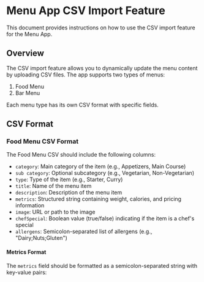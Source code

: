 # Menu App CSV Import Feature

This document provides instructions on how to use the CSV import feature for the Menu App.

## Overview

The CSV import feature allows you to dynamically update the menu content by uploading CSV files. The app supports two types of menus:

1. Food Menu
2. Bar Menu

Each menu type has its own CSV format with specific fields.

## CSV Format

### Food Menu CSV Format

The Food Menu CSV should include the following columns:

- `category`: Main category of the item (e.g., Appetizers, Main Course)
- `sub category`: Optional subcategory (e.g., Vegetarian, Non-Vegetarian)
- `type`: Type of the item (e.g., Starter, Curry)
- `title`: Name of the menu item
- `description`: Description of the menu item
- `metrics`: Structured string containing weight, calories, and pricing information
- `image`: URL or path to the image
- `chefSpecial`: Boolean value (true/false) indicating if the item is a chef's special
- `allergens`: Semicolon-separated list of allergens (e.g., "Dairy;Nuts;Gluten")

#### Metrics Format

The `metrics` field should be formatted as a semicolon-separated string with key-value pairs:

